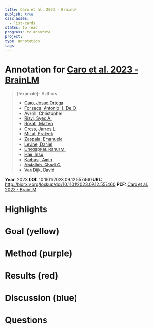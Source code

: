 ```yaml
---
title: Caro et al. 2023 - BrainLM
publish: true
cssclasses:
  - list-cards
status: to read
progress: to annotate
project:
type: annotation
tags:
---
```

# Annotation for [Caro et al. 2023 - BrainLM](Papers/References/Caro%20et%20al.%202023%20-%20BrainLM)

> [!example]- Authors
> - [Caro, Josue Ortega](Caro%2C%20Josue%20Ortega)
> - [Fonseca, Antonio H. De O.](Fonseca%2C%20Antonio%20H.%20De%20O.)
> - [Averill, Christopher](Averill%2C%20Christopher)
> - [Rizvi, Syed A.](Rizvi%2C%20Syed%20A.)
> - [Rosati, Matteo](Rosati%2C%20Matteo)
> - [Cross, James L.](Cross%2C%20James%20L.)
> - [Mittal, Prateek](Mittal%2C%20Prateek)
> - [Zappala, Emanuele](Zappala%2C%20Emanuele)
> - [Levine, Daniel](Levine%2C%20Daniel)
> - [Dhodapkar, Rahul M.](Dhodapkar%2C%20Rahul%20M.)
> - [Han, Insu](Han%2C%20Insu)
> - [Karbasi, Amin](Karbasi%2C%20Amin)
> - [Abdallah, Chadi G.](Abdallah%2C%20Chadi%20G.)
> - [Van Dijk, David](Van%20Dijk%2C%20David)

**Year:** 2023
**DOI:** 10.1101/2023.09.12.557460
**URL:** http://biorxiv.org/lookup/doi/10.1101/2023.09.12.557460
**PDF:** [Caro et al. 2023 - BrainLM](Papers/PDFs/Caro%20et%20al.%202023%20-%20BrainLM%20A%20foundation%20model%20for%20brain%20activity%20recordings.pdf)

# Highlights


# Goal (yellow)


# Method (purple)


# Results (red)


# Discussion (blue)


# Questions

